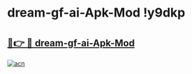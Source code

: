 # dream-gf-ai-Apk-Mod !y9dkp

# <h2><a href="https://umtoza.esa.edu.pl?title=dream-gf-ai-Apk-Mod&ref=y9dkp">🔗👉 🔴 dream-gf-ai-Apk-Mod</a></h2>

[![acn](https://github.com/user-attachments/assets/0f9c940e-d8b0-45ae-aac7-cd30a18b3e1c)](https://umtoza.esa.edu.pl?title=dream-gf-ai-Apk-Mod&ref=y9dkp)


